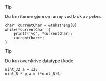> [!tip]
> Du kan iterere gjennom array ved bruk av peker.

```
char* currentChar = &tekstreng[0]
while(*currentChar) {
	printf("%c", *currentChar);
	currentChar++;
}
```

> [!tip]
> Du kan overskrive datatype i kode
```
uint_32 a = 12;
uint_8 * p_a = (*uint_8)$a
```

